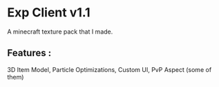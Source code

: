# Exp Client v1.1
A minecraft texture pack that I made.

## Features :
3D Item Model,
Particle Optimizations,
Custom UI,
PvP Aspect (some of them)
